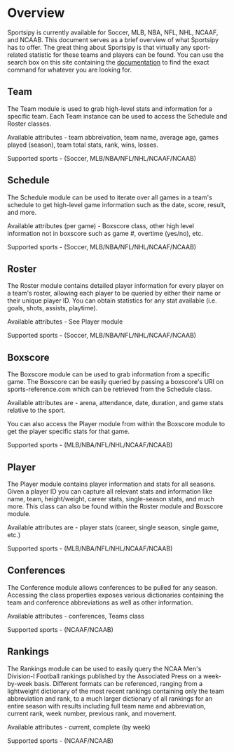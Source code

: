 Overview
===========

Sportsipy is currently available for Soccer, MLB, NBA, NFL, NHL, NCAAF, and NCAAB. This document serves as a brief overview of what Sportsipy has to offer. The great thing about Sportsipy is that virtually any sport-related statistic for these teams and players can be found. You can use the search box on this site containing the [documentation](http://sportsipy.readthedocs.io/en/latest) to find the exact command for whatever you are looking for.

Team
--------

The Team module is used to grab high-level stats and information for a specific team. Each Team instance can be used to access the Schedule and Roster classes.

Available attributes - team abbreivation, team name, average age, games played (season), team total stats, rank, wins, losses.

Supported sports - (Soccer, MLB/NBA/NFL/NHL/NCAAF/NCAAB)

Schedule
--------

The Schedule module can be used to iterate over all games in a team's schedule to get high-level game information such as the date, score, result, and more.

Available attributes (per game) - Boxscore class, other high level information not in boxscore such as game #, overtime (yes/no), etc.

Supported sports - (Soccer, MLB/NBA/NFL/NHL/NCAAF/NCAAB)

Roster
--------

The Roster module contains detailed player information for every player on a team's roster, allowing each player to be queried by either their name or their unique player ID. You can obtain statistics for any stat available (i.e. goals, shots, assists, playtime). 

Available attributes - See Player module

Supported sports - (Soccer, MLB/NBA/NFL/NHL/NCAAF/NCAAB)

Boxscore
--------

The Boxscore module can be used to grab information from a specific game. The Boxscore can be easily queried by passing a boxscore's URI on sports-reference.com which can be retrieved from the Schedule class.

Available attributes are - arena, attendance, date, duration, and game stats relative to the sport.

You can also access the Player module from within the Boxscore module to get the player specific stats for that game.

Supported sports - (MLB/NBA/NFL/NHL/NCAAF/NCAAB)

Player
--------

The Player module contains player information and stats for all seasons. Given a player ID you can capture all relevant stats and information like name, team, height/weight, career stats, single-season stats, and much more. This class can also be found within the Roster module and Boxscore module.

Available attributes are - player stats (career, single season, single game, etc.)

Supported sports - (MLB/NBA/NFL/NHL/NCAAF/NCAAB)

Conferences
--------

The Conference module allows conferences to be pulled for any season. Accessing the class properties exposes various dictionaries containing the team and conference abbreviations as well as other information.

Available attributes - conferences, Teams class

Supported sports - (NCAAF/NCAAB)

Rankings
--------

The Rankings module can be used to easily query the NCAA Men's Division-I Football rankings published by the Associated Press on a week-by-week basis. Different formats can be referenced, ranging from a lightweight dictionary of the most recent rankings containing only the team abbreviation and rank, to a much larger dictionary of all rankings for an entire season with results including full team name and abbreviation, current rank, week number, previous rank, and movement.

Available attributes - current, complete (by week)

Supported sports - (NCAAF/NCAAB)
